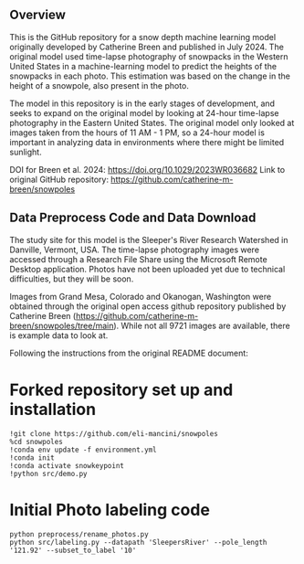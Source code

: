 ## Overview

This is the GitHub repository for a snow depth machine learning model originally developed by Catherine Breen and published in July 2024. The original model used time-lapse photography of snowpacks in the Western United States in a machine-learning model to predict the heights of the snowpacks in each photo. This estimation was based on the change in the height of a snowpole, also present in the photo.

The model in this repository is in the early stages of development, and seeks to expand on the original model by looking at 24-hour time-lapse photography in the Eastern United States. The original model only looked at images taken from the hours of 11 AM - 1 PM, so a 24-hour model is important in analyzing data in environments where there might be limited sunlight. 

DOI for Breen et al. 2024:  https://doi.org/10.1029/2023WR036682
Link to original GitHub repository:  https://github.com/catherine-m-breen/snowpoles


## Data Preprocess Code and Data Download

The study site for this model is the Sleeper's River Research Watershed in Danville, Vermont, USA. The time-lapse photography images were accessed through a Research File Share using the Microsoft Remote Desktop application. Photos have not been uploaded yet due to technical difficulties, but they will be soon. 

Images from Grand Mesa, Colorado and Okanogan, Washington were obtained through the original open access github repository published by Catherine Breen (https://github.com/catherine-m-breen/snowpoles/tree/main). While not all 9721 images are available, there is example data to look at.

Following the instructions from the original README document:

# Forked repository set up and installation
    !git clone https://github.com/eli-mancini/snowpoles
    %cd snowpoles
    !conda env update -f environment.yml
    !conda init
    !conda activate snowkeypoint
    !python src/demo.py

# Initial Photo labeling code
    python preprocess/rename_photos.py
    python src/labeling.py --datapath 'SleepersRiver' --pole_length '121.92' --subset_to_label '10'
